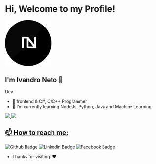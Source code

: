 # Hi, Welcome to my Profile!

<img src="logo_white_background.png" width="150px"/>

## I'm Ivandro Neto 🙂

Dev

- 🔭 frontend & C#, C/C++ Programmer
- 🌱 I’m currently learning NodeJs, Python, Java and Machine Learning


<div>
  <a href="https://github.com/ivandro-neto">
  <img height="180em" src="https://github-readme-stats.vercel.app/api?username=ivandro-neto&show_icons=true&theme=dark&include_all_commits=true&count_private=true"/>
  <img height="180em" src="https://github-readme-stats.vercel.app/api/top-langs/?username=ivandro-neto&layout=compact&langs_count=7&theme=dark"/>
</div>

## 📫 How to reach me:

[![Github Badge](https://img.shields.io/badge/-Github-000?style=flat-square&logo=Github&logoColor=white&link=https://github.com/ivandro-neto)](https://github.com/ivandro-neto)
[![Linkedin Badge](https://img.shields.io/badge/-LinkedIn-blue?style=flat-square&logo=Linkedin&logoColor=white&link=https://www.linkedin.com/in/)](https://www.linkedin.com/)
[![Facebook Badge](https://img.shields.io/badge/-facebook-blue?style=flat-circle&logo=Facebook&logoColor=white&link=https://www.facebook.com/)](https://www.facebook.com/)








- Thanks for visiting. ❤️

<!--
**ivandro-neto/ivandro-neto** is a ✨ _special_ ✨ repository because its `README.md` (this file) appears on your GitHub profile.

Here are some ideas to get you started:

- 🔭 I’m currently working on ...
- 🌱 I’m currently learning ...
- 👯 I’m looking to collaborate on ...
- 🤔 I’m looking for help with ...
- 💬 Ask me about ...
- 📫 How to reach me: ...
- 😄 Pronouns: ...
- ⚡ Fun fact: ...
-->

